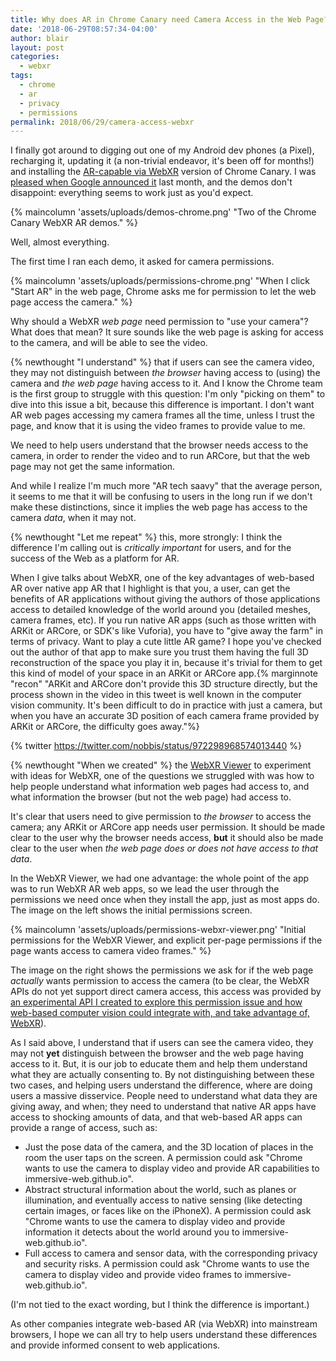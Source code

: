 ```yaml
---
title: Why does AR in Chrome Canary need Camera Access in the Web Page?
date: '2018-06-29T08:57:34-04:00'
author: blair
layout: post
categories:
  - webxr
tags:
  - chrome
  - ar
  - privacy
  - permissions
permalink: 2018/06/29/camera-access-webxr
---
```

I finally got around to digging out one of my Android dev phones (a Pixel), recharging it, updating it (a non-trivial endeavor, it's been off for months!) and installing the [AR-capable via WebXR](https://developers.google.com/web/updates/2018/06/ar-for-the-web) version of Chrome Canary.  I was [pleased when Google announced it](/2018/05/14/-canary-webxr) last month, and the demos don't disappoint: everything seems to work just as you'd expect.

{% maincolumn 'assets/uploads/demos-chrome.png' "Two of the Chrome Canary WebXR AR demos." %}

Well, almost everything.  

The first time I ran each demo, it asked for camera permissions.  

{% maincolumn 'assets/uploads/permissions-chrome.png' "When I click \"Start AR\" in the web page, Chrome asks me for permission to let the web page access the camera." %}

Why should a WebXR _web page_ need permission to "use your camera"?  What does that mean?  It sure sounds like the web page is asking for access to the camera, and will be able to see the video.   

{% newthought "I understand" %} that if users can see the camera video, they may not distinguish between _the browser_ having access to (using) the camera and _the web page_ having access to it.  And I know the Chrome team is the first group to struggle with this question: I'm only "picking on them" to dive into this issue a bit, because this difference is important.  I don't want AR web pages accessing my camera frames all the time, unless I trust the page, and know that it is using the video frames to provide value to me. 

We need to help users understand that the browser needs access to the camera, in order to render the video and to run ARCore, but that the web page may not get the same information. 

And while I realize I'm much more "AR tech saavy" that the average person,  it seems to me that it will be confusing to users in the long run if we don't make these distinctions, since it implies the web page has access to the camera _data_, when it may not.  

{% newthought "Let me repeat" %} this, more strongly: I  think the difference I'm calling out is _critically important_ for users, and for the success of the Web as a platform for AR.

When I give talks about WebXR, one of the key advantages of web-based AR over native app AR that I highlight is that you, a user, can get the benefits of AR applications without giving the authors of those applications access to detailed knowledge of the world around you (detailed meshes, camera frames, etc). If you run native AR apps (such as those written with ARKit or ARCore, or SDK's like Vuforia), you have to "give away the farm" in terms of privacy.  Want to play a cute little AR game?  I hope you've checked out the author of that app to make sure you trust them having the full 3D reconstruction of the space you play it in, because it's trivial for them to get this kind of model of your space in an ARKit or ARCore app.{% marginnote "recon" "ARKit and ARCore don't provide this 3D structure directly, but the process shown in the video in this tweet is well known in the computer vision community.  It's been difficult to do in practice with just a camera, but when you have an accurate 3D position of each camera frame provided by ARKit or ARCore, the difficulty goes away."%} 

{% twitter https://twitter.com/nobbis/status/972298968574013440 %}

{% newthought "When we created" %} the [WebXR Viewer](https://github.com/mozilla-mobile/webxr-io) to experiment with ideas for WebXR, one of the questions we struggled with was how to help people understand what information web pages had access to, and what information the browser (but not the web page) had access to.

It's clear that users need to give permission to _the browser_ to access the camera; any ARKit or ARCore app needs user permission.  It should be made clear to the user why the browser needs access, **but** it should also be made clear to the user when _the web page does or does not have access to that data_.

In the WebXR Viewer, we had one advantage: the whole point of the app was to run WebXR AR web apps, so we lead the user through the permissions we need once when they install the app, just as most apps do.  The image on the left shows the initial permissions screen.

{% maincolumn 'assets/uploads/permissions-webxr-viewer.png' "Initial permissions for the WebXR Viewer, and explicit per-page permissions if the page wants access to camera video frames." %}

The image on the right shows the permissions we ask for if the web page _actually_ wants permission to access the camera (to be clear, the WebXR APIs do not yet support direct camera access, this access was provided by [an experimental API I created to explore this permission issue and how web-based computer vision could integrate with, and take advantage of, WebXR](https://blog.mozvr.com/experimenting-with-computer-vision-in-webxr/)).

As I said above, I understand that if users can see the camera video, they may not **yet** distinguish between the browser and the web page having access to it. But, it is our job to educate them and help them understand what they are actually consenting to.  By not distinguishing between these two cases, and helping users understand the difference, where are doing users a massive disservice. People need to understand what data they are giving away, and when; they need to understand that native AR apps have access to shocking amounts of data, and that web-based AR apps can provide a range of access, such as:

* Just the pose data of the camera, and the 3D location of places in the room the user taps on the screen.  A permission could ask "Chrome wants to use the camera to display video and provide AR capabilities to immersive-web.github.io".
* Abstract structural information about the world, such as planes or illumination, and eventually access to native sensing (like detecting certain images, or faces like on the iPhoneX).  A permission could ask "Chrome wants to use the camera to display video and provide information it detects about the world around you to immersive-web.github.io".
* Full access to camera and sensor data, with the corresponding privacy and security risks. A permission could ask "Chrome wants to use the camera to display video and provide video frames to immersive-web.github.io".

(I'm not tied to the exact wording, but I think the difference is important.)

As other companies integrate web-based AR (via WebXR) into mainstream browsers, I hope we can all try to help users understand these differences and provide informed consent to web applications.
